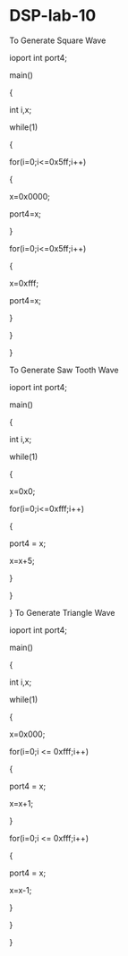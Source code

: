# DSP-lab-10
To Generate Square Wave

ioport int port4;

main()

{

int i,x;

while(1)

{

for(i=0;i<=0x5ff;i++)

{

x=0x0000;

port4=x;

}

for(i=0;i<=0x5ff;i++)

{

x=0xfff;

port4=x;

}

}

}

To Generate Saw Tooth Wave

ioport int port4;

main()

{

int i,x;

while(1)

{

x=0x0;

for(i=0;i<=0xfff;i++)

{

port4 = x;

x=x+5;

}

}

}
To Generate Triangle Wave

ioport int port4;

main()

{

int i,x;

while(1)

{

x=0x000;

for(i=0;i <= 0xfff;i++)

{

port4 = x;

x=x+1;

}

for(i=0;i <= 0xfff;i++)

{

port4 = x;

x=x-1;

}

}

}
